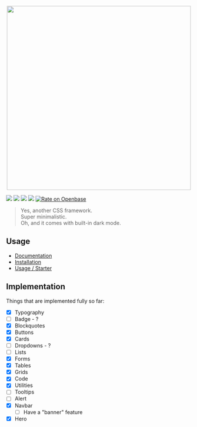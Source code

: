 <p align="center"><img src="https://getbasket.co/assets/imgs/logo-hero.png" style="color: pink;" width="500"/></p>

[![](https://flat.badgen.net/github/tag/Basket-CSS/basket)](https://github.com/Basket-CSS/basket/releases)
[![](https://flat.badgen.net/bundlephobia/minzip/getbasket)](https://bundlephobia.com/result?p=getbasket)
[![](https://flat.badgen.net/npm/dm/getbasket)]()
[![](https://data.jsdelivr.com/v1/package/npm/getbasket/badge)](https://www.jsdelivr.com/package/npm/getbasket)
[![Rate on Openbase](https://badges.openbase.com/js/rating/getbasket.svg)](https://openbase.com/js/getbasket?utm_source=embedded&utm_medium=badge&utm_campaign=rate-badge)

> Yes, another CSS framework. <br />
> Super minimalistic. <br />
> Oh, and it comes with built-in dark mode.

## Usage

- [Documentation](https://getbasket.co/docs/)
- [Installation](https://getbasket.co/docs/getting-started/install/)
- [Usage / Starter](https://getbasket.co/docs/getting-started/usage/)

## Implementation

Things that are implemented fully so far:

- [x] Typography
- [ ] Badge - ?
- [x] Blockquotes
- [x] Buttons
- [x] Cards
- [ ] Dropdowns - ?
- [ ] Lists
- [x] Forms
- [x] Tables
- [x] Grids
- [x] Code
- [x] Utilities
- [ ] Tooltips
- [ ] Alert
- [x] Navbar
   - [ ] Have a "banner" feature
- [x] Hero